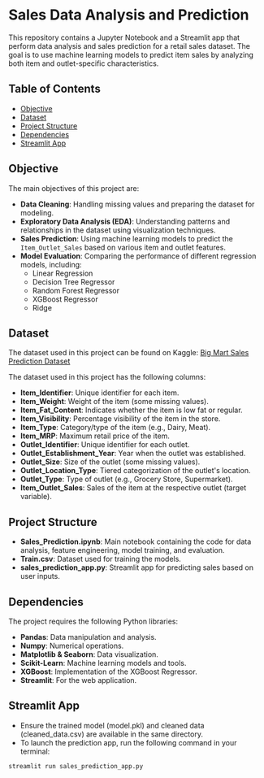 # Sales Data Analysis and Prediction
 
This repository contains a Jupyter Notebook and a Streamlit app that perform data analysis and sales prediction for a retail sales dataset. The goal is to use machine learning models to predict item sales by analyzing both item and outlet-specific characteristics.

## Table of Contents
- [Objective](#objective)
- [Dataset](#dataset)
- [Project Structure](#project-structure)
- [Dependencies](#dependencies)
- [Streamlit App](#streamlit-app)

## Objective
The main objectives of this project are:
- **Data Cleaning**: Handling missing values and preparing the dataset for modeling.
- **Exploratory Data Analysis (EDA)**: Understanding patterns and relationships in the dataset using visualization techniques.
- **Sales Prediction**: Using machine learning models to predict the `Item_Outlet_Sales` based on various item and outlet features.
- **Model Evaluation**: Comparing the performance of different regression models, including:
  - Linear Regression
  - Decision Tree Regressor
  - Random Forest Regressor
  - XGBoost Regressor
  - Ridge

## Dataset
The dataset used in this project can be found on Kaggle: [Big Mart Sales Prediction Dataset](https://www.kaggle.com/datasets/shivan118/big-mart-sales-prediction-datasets)

The dataset used in this project has the following columns:
- **Item_Identifier**: Unique identifier for each item.
- **Item_Weight**: Weight of the item (some missing values).
- **Item_Fat_Content**: Indicates whether the item is low fat or regular.
- **Item_Visibility**: Percentage visibility of the item in the store.
- **Item_Type**: Category/type of the item (e.g., Dairy, Meat).
- **Item_MRP**: Maximum retail price of the item.
- **Outlet_Identifier**: Unique identifier for each outlet.
- **Outlet_Establishment_Year**: Year when the outlet was established.
- **Outlet_Size**: Size of the outlet (some missing values).
- **Outlet_Location_Type**: Tiered categorization of the outlet's location.
- **Outlet_Type**: Type of outlet (e.g., Grocery Store, Supermarket).
- **Item_Outlet_Sales**: Sales of the item at the respective outlet (target variable).

## Project Structure
- **Sales_Prediction.ipynb**: Main notebook containing the code for data analysis, feature engineering, model training, and evaluation.
- **Train.csv**: Dataset used for training the models.
- **sales_prediction_app.py**: Streamlit app for predicting sales based on user inputs.

## Dependencies
The project requires the following Python libraries:
- **Pandas**: Data manipulation and analysis.
- **Numpy**: Numerical operations.
- **Matplotlib & Seaborn**: Data visualization.
- **Scikit-Learn**: Machine learning models and tools.
- **XGBoost**: Implementation of the XGBoost Regressor.
- **Streamlit**: For the web application.

## Streamlit App
- Ensure the trained model (model.pkl) and cleaned data (cleaned_data.csv) are available in the same directory.
- To launch the prediction app, run the following command in your terminal:

```sh
streamlit run sales_prediction_app.py
